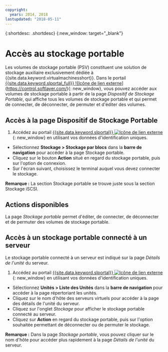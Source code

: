 ```yaml
---
copyright:
  years: 2014, 2018
lastupdated: "2018-05-11"
---
```


{:shortdesc: .shortdesc}
{:new_window: target="_blank"}

# Accès au stockage portable

Les volumes de stockage portable (PSV) constituent une solution de stockage auxiliaire exclusivement dédiée à {{site.data.keyword.virtualmachinesshort}}. Dans le portail [{{site.data.keyword.slportal_full}} !{Icône de lien externe](../../icons/launch-glyph.svg "Icône de lien externe")](https://control.softlayer.com/){: new_window}, vous pouvez accéder aux volumes de stockage portable à partir de la page *Dispositif de Stockage Portable*, qui affiche tous les volumes de stockage portable et qui permet de connecter, de déconnecter, de permuter et d'éditer des volumes. 

## Accès à la page Dispositif de Stockage Portable

1. Accédez au portail [{{site.data.keyword.slportal}} ![Icône de lien externe](../../icons/launch-glyph.svg "Icône de lien externe")](https://control.softlayer.com/){: new_window} en utilisant vos données d'identification uniques.
* Sélectionnez **Stockage > Stockage par blocs** dans la **barre de navigation** pour accéder à la page Stockage portable.
* Cliquez sur le bouton **Action** situé en regard du stockage portable, puis sur l'option de connexion.
* Sur l'écran suivant, choisissez le terminal auquel vous devez connecter le stockage.

**Remarque :** La section Stockage portable se trouve juste sous la section Stockage iSCSI.

## Actions disponibles

La page *Stockage portable* permet d'éditer, de connecter, de déconnecter et de permuter des volumes de stockage portable.

## Accès à un stockage portable connecté à un serveur

Le stockage portable connecté à un serveur est indiqué sur la page *Détails de l'unité* du serveur.

1. Accédez au portail [{{site.data.keyword.slportal}} ![Icône de lien externe](../../icons/launch-glyph.svg "Icône de lien externe")](https://control.softlayer.com/){: new_window} en utilisant vos données d'identification uniques.
* Sélectionnez **Unités > Liste des Unités** dans la **barre de navigation** pour accéder à la page répertoriant les unités.
* Cliquez sur le nom d'hôte des serveurs virtuels pour accéder à la page des détails de l'unité du serveur.
* Cliquez sur l'onglet *Stockage* pour afficher le stockage portable connecté au serveur.
* Cliquez sur **Action** en regard du stockage portable, puis sur l'option souhaitée permettant de déconnecter ou de permuter le stockage. 

**Remarque :** Dans la page *Stockage portable*, vous pouvez cliquer sur le nom d'hôte pour accéder plus rapidement à la page *Détails de l'unité* du serveur. 
